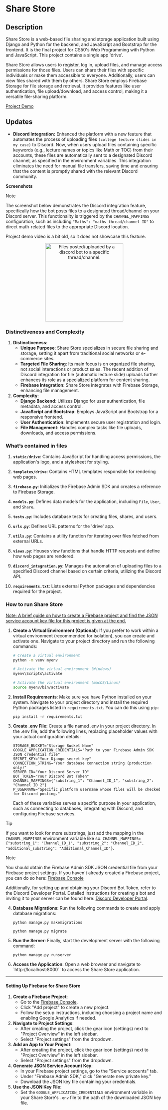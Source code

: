 # Share Store
## Description
Share Store is a web-based file sharing and storage application built using Django and Python for the backend, and JavaScript and Bootstrap for the frontend. It is the final project for CS50's Web Programming with Python and JavaScript. This project contains a single app 'drive'.

Share Store allows users to register, log in, upload files, and manage access permissions for those files. Users can share their files with specific individuals or make them accessible to everyone. Additionally, users can view files shared with them by others. Share Store employs Firebase Storage for file storage and retrieval. It provides features like user authentication, file upload/download, and access control, making it a versatile file-sharing platform.

[Project Demo](https://youtu.be/0iN3-Odnxy0?si=5VipCIYMWm4CGpjJ)

## Updates
- **Discord Integration:** Enhanced the platform with a new feature that automates the process of uploading files `(college lecture slides in my case)` to Discord. Now, when users upload files containing specific keywords (e.g., lecture names or topics like Math or TOC) from their accounts, these files are automatically sent to a designated Discord channel, as specified in the environment variables. This integration eliminates the need for manual file transfers, saving time and ensuring that the content is promptly shared with the relevant Discord community.

**Screenshots**

> [!NOTE]
> The screenshot below demonstrates the Discord integration feature, specifically how the bot posts files to a designated thread/channel on your Discord server. This functionality is triggered by the `CHANNEL_MAPPINGS` configuration, such as including `"Maths": "maths thread/channel ID"` to direct math-related files to the appropriate Discord location.
>
> Project demo video is a bit old, so it does not showcase this feature.

<section style="text-align:center" align="center">
    <img src='screenshots/dev-wizard-automated-upload.jpg?raw=true' alt='Files posted/uploaded by a discord bot to a specific thread/channel.' width='250px' />
</section>

### Distinctiveness and Complexity
1. **Distinctiveness**:
    - **Unique Purpose**: Share Store specializes in secure file sharing and storage, setting it apart from traditional social networks or e-commerce sites.
    - **Targeted File Sharing**: Its main focus is on organized file sharing, not social interactions or product sales. The recent addition of Discord integration for file (automatic lecture slide) uploads further enhances its role as a specialized platform for content sharing.
    - **Firebase Integration**: Share Store integrates with Firebase Storage, enhancing file management.
2. **Complexity**:
    - **Django Backend**: Utilizes Django for user authentication, file metadata, and access control.
    - **JavaScript and Bootstrap**: Employs JavaScript and Bootstrap for a responsive frontend.
    - **User Authentication**: Implements secure user registration and login.
    - **File Management**: Handles complex tasks like file uploads, downloads, and access permissions.

### What’s contained in files
1. **`static/drive`**: Contains JavaScript for handling access permissions, the application's logo, and a stylesheet for styling.

2. **`templates/drive`**: Contains HTML templates responsible for rendering web pages.

3. **`firebase.py`**: Initializes the Firebase Admin SDK and creates a reference to Firebase Storage.

4. **`models.py`**: Defines data models for the application, including `File`, `User`, and `Share`.

5. **`tests.py`**: Includes database tests for creating files, shares, and users.

6. **`urls.py`**: Defines URL patterns for the 'drive' app.

7. **`utils.py`**: Contains a utility function for iterating over files fetched from external URLs.

8. **`views.py`**: Houses view functions that handle HTTP requests and define how web pages are rendered.

9. **`discord_integration.py`**: Manages the automation of uploading files to a specified Discord channel based on certain criteria, utilizing the Discord API.

10. **`requirements.txt`**: Lists external Python packages and dependencies required for the project.


### How to run Share Store
[Note: A brief guide on how to create a Firebase project and find the JSON service account key file for this project is given at the end.](#setting-up-firebase-for-share-store)

1. **Create a Virtual Environment (Optional)**:
   If you prefer to work within a virtual environment (recommended for isolation), you can create and activate one. Navigate to your project directory and run the following commands:

   ```bash
   # Create a virtual environment
   python -m venv myenv

   # Activate the virtual environment (Windows)
   myenv\Scripts\activate

   # Activate the virtual environment (macOS/Linux)
   source myenv/bin/activate
   ```

2. **Install Requirements**:
    Make sure you have Python installed on your system.
    Navigate to your project directory and install the required Python packages listed in `requirements.txt`. You can do this using `pip`:
    ```
    pip install -r requirements.txt
    ```
3. **Create .env File**:
    Create a file named .env in your project directory.
    In the .env file, add the following lines, replacing placeholder values with your actual configuration details:
    ```
    STORAGE_BUCKET="Storage Bucket Name"
    GOOGLE_APPLICATION_CREDENTIALS="Path to your Firebase Admin SDK JSON credential file"
    SECRET_KEY="Your Django secret key"
    CONNECTION_STRING="Your database connection string (production only)"
    SERVER_ID="Your Discord Server ID"
    BOT_TOKEN="Your Discord Bot Token"
    CHANNEL_MAPPINGS={"substring_1": "Channel_ID_1", "substring_2": "Channel_ID_2"}
    P_USERNAME="Specific platform username whose files will be checked for Discord posting."
    ```
    Each of these variables serves a specific purpose in your application, such as connecting to databases, integrating with Discord, and configuring Firebase services.

> [!TIP]
> If you want to look for more substrings, just add the mapping in the `CHANNEL_MAPPINGS` environment variable like so: `CHANNEL_MAPPINGS={"substring_1": "Channel_ID_1", "substring_2": "Channel_ID_2", "additional_substring": "Additional_Channel_ID"}`.

> [!NOTE]
> You should obtain the Firebase Admin SDK JSON credential file from your Firebase project settings. If you haven't already created a Firebase project, you can do so here: [Firebase Console](https://console.firebase.google.com/)
>
> Additionally, for setting up and obtaining your Discord Bot Token, refer to the Discord Developer Portal. Detailed instructions for creating a bot and inviting it to your server can be found here: [Discord Developer Portal](https://discord.com/developers/docs/intro).

4. **Database Migrations**:
    Run the following commands to create and apply database migrations:
    ```
    python manage.py makemigrations
    ```
    ```
    python manage.py migrate
    ```
5. **Run the Server**:
    Finally, start the development server with the following command:
    ```
    python manage.py runserver
    ```
6. **Access the Application**:
    Open a web browser and navigate to `http://localhost:8000`` to access the Share Store application.

---
#### Setting Up Firebase for Share Store
1. **Create a Firebase Project**:
    - Go to the [Firebase Console](https://console.firebase.google.com/).
    - Click "Add project" to create a new project.
    - Follow the setup instructions, including choosing a project name and enabling Google Analytics if needed.
2. **Navigate to Project Settings**:
    - After creating the project, click the gear icon (settings) next to "Project Overview" in the left sidebar.
    - Select "Project settings" from the dropdown.
3. **Add an App to Your Project**:
    - After creating the project, click the gear icon (settings) next to "Project Overview" in the left sidebar.
    - Select "Project settings" from the dropdown.
4. **Generate JSON Service Account Key**:
    - In your Firebase project settings, go to the "Service accounts" tab.
    - Under "Firebase Admin SDK," click "Generate new private key."
    - Download the JSON key file containing your credentials.
5. **Use the JSON Key File**:
    - Set the `GOOGLE_APPLICATION_CREDENTIALS` environment variable in your Share Store's `.env` file to the path of the downloaded JSON key file.
